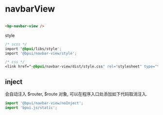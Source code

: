 # navbarView

```html

<bp-navbar-view />

```

style

```css
/* scss */
import '@bpui/libs/style';
import '@bpui/navbar-view/style';

/* css */
<link href="~@bpui/navbar-view/dist/style.css" rel="stylesheet" type="text/css"/>
```

## inject

会自动注入 $router, $route 对象, 可以在程序入口处添加如下代码取消注入.

```js
import '@bpui/navbar-view/noInject';
import 'bpui.js/static';
```